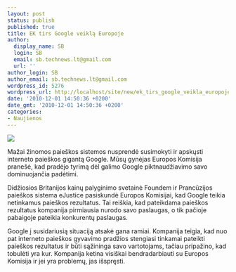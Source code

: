 ```yaml
---
layout: post
status: publish
published: true
title: EK tirs Google veiklą Europoje
author:
  display_name: SB
  login: SB
  email: sb.technews.lt@gmail.com
  url: ''
author_login: SB
author_email: sb.technews.lt@gmail.com
wordpress_id: 5276
wordpress_url: http://localhost/site/new/ek_tirs_google_veikla_europoje/
date: '2010-12-01 14:50:36 +0200'
date_gmt: '2010-12-01 14:50:36 +0200'
categories:
- Naujienos
---
```

<div class="imgright"><img src="http://www.part.lt/img/765dc945e58520544ec355aa21c221cc487.jpg"  /></div>
<p>Mažai žinomos paieškos sistemos nusprendė susimokyti ir apskųsti interneto paieškos gigantą Google. Mūsų gynėjas Europos Komisija pranešė, kad pradėjo tyrimą dėl galimo Google piktnaudžiavimo savo dominuojančia padėtimi.</p>
<p>Didžiosios Britanijos kainų palyginimo svetainė Foundem ir Prancūzijos paieškos sistema eJustice pasiskundė Europos Komisijai, kad Google teikia netinkamus paieškos rezultatus. Tai reiškia, kad pateikdama paieškos rezultatus kompanija pirmiausia nurodo savo paslaugas, o tik pačioje pabaigoje pateikia konkurentų paslaugas.</p>
<p>Google į susidariusią situaciją atsakė gana ramiai. Kompanija teigia, kad nuo pat interneto paieškos gyvavimo pradžios stengiasi tinkamai pateikti paieškos rezultatus ir būti sąžininga savo vartotojams, tačiau pripažino, kad tobulėti yra kur. Kompanija ketina visiškai bendradarbiauti su Europos Komisija ir jei yra problemų, jas išspręsti.<br /></p>
